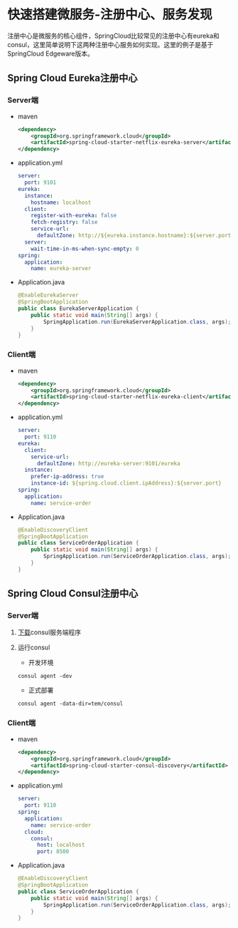 # 快速搭建微服务-注册中心、服务发现

注册中心是微服务的核心组件，SpringCloud比较常见的注册中心有eureka和consul，这里简单说明下这两种注册中心服务如何实现。这里的例子是基于SpringCloud Edgeware版本。

<!--more-->

## Spring Cloud Eureka注册中心

### Server端

- maven

    ```xml
    <dependency>
        <groupId>org.springframework.cloud</groupId>
        <artifactId>spring-cloud-starter-netflix-eureka-server</artifactId>
    </dependency>
    ```

- application.yml

    ```yaml
    server:
      port: 9101
    eureka:
      instance:
        hostname: localhost
      client:
        register-with-eureka: false
        fetch-registry: false
        service-url:
          defaultZone: http://${eureka.instance.hostname}:${server.port}/eureka
      server:
        wait-time-in-ms-when-sync-empty: 0
    spring:
      application:
        name: eureka-server
    ```

- Application.java

    ```java
    @EnableEurekaServer
    @SpringBootApplication
    public class EurekaServerApplication {
        public static void main(String[] args) {
            SpringApplication.run(EurekaServerApplication.class, args);
        }
    }
    ```

### Client端

- maven

    ```xml
    <dependency>
        <groupId>org.springframework.cloud</groupId>
        <artifactId>spring-cloud-starter-netflix-eureka-client</artifactId>
    </dependency>
    ```
    
- application.yml

    ```yaml
    server:
      port: 9110
    eureka:
      client:
        service-url:
          defaultZone: http://eureka-server:9101/eureka
      instance:
        prefer-ip-address: true
        instance-id: ${spring.cloud.client.ipAddress}:${server.port}
    spring:
      application:
        name: service-order
    ```

- Application.java

    ```java
    @EnableDiscoveryClient
    @SpringBootApplication
    public class ServiceOrderApplication {
        public static void main(String[] args) {
            SpringApplication.run(ServiceOrderApplication.class, args);
        }
    }
    ```

## Spring Cloud Consul注册中心

### Server端

1. [下载](https://www.consul.io/downloads.html)consul服务端程序

2. 运行consul

    - 开发环境
    ```
    consul agent -dev
    ```

    - 正式部署
    ```
    consul agent -data-dir=tem/consul
    ```

### Client端

- maven

    ```xml
    <dependency>
        <groupId>org.springframework.cloud</groupId>
        <artifactId>spring-cloud-starter-consul-discovery</artifactId>
    </dependency>
    ```
    
- application.yml

    ```yaml
    server:
      port: 9110
    spring:
      application:
        name: service-order
      cloud: 
        consul:
          host: localhost
          port: 8500
    ```

- Application.java

    ```java
    @EnableDiscoveryClient
    @SpringBootApplication
    public class ServiceOrderApplication {
        public static void main(String[] args) {
            SpringApplication.run(ServiceOrderApplication.class, args);
        }
    }
    ```